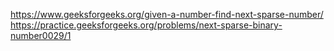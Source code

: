https://www.geeksforgeeks.org/given-a-number-find-next-sparse-number/
https://practice.geeksforgeeks.org/problems/next-sparse-binary-number0029/1
